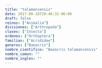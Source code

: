 ```yaml
---
title: "talamancensis"
date: 2017-08-18T20:46:32-06:00
draft: false
reinos: ["Animalia"]
divisiones: ["Arthropoda"]
clases: ["Insecta"]
ordenes: ["Orthoptera"]
familias: ["Acrididae"]
generos: ["Baeacris"]
nombre_cientifico: "Baeacris talamancensis"
nombre_comun: ""
nombre_ingles: ""
---
```

